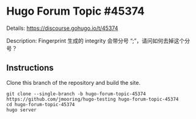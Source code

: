 # Hugo Forum Topic #45374

Details: <https://discourse.gohugo.io/t/45374>

Description: Fingerprint 生成的 integrity 会带分号 “;”，请问如何去掉这个分号？

## Instructions

Clone this branch of the repository and build the site.

```text
git clone --single-branch -b hugo-forum-topic-45374 https://github.com/jmooring/hugo-testing hugo-forum-topic-45374
cd hugo-forum-topic-45374
hugo server
```
